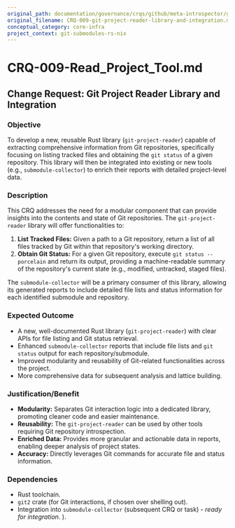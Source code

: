 ```yaml
---
original_path: documentation/governance/crqs/github/meta-introspector/git-submodules-rs-nix/docs/crq_standardized/CRQ-009-git-project-reader-library-and-integration.md
original_filename: CRQ-009-git-project-reader-library-and-integration.md
conceptual_category: core-infra
project_context: git-submodules-rs-nix
---
```


# CRQ-009-Read_Project_Tool.md

## Change Request: Git Project Reader Library and Integration

### Objective

To develop a new, reusable Rust library (`git-project-reader`) capable of extracting comprehensive information from Git repositories, specifically focusing on listing tracked files and obtaining the `git status` of a given repository. This library will then be integrated into existing or new tools (e.g., `submodule-collector`) to enrich their reports with detailed project-level data.

### Description

This CRQ addresses the need for a modular component that can provide insights into the contents and state of Git repositories. The `git-project-reader` library will offer functionalities to:

1.  **List Tracked Files:** Given a path to a Git repository, return a list of all files tracked by Git within that repository's working directory.
2.  **Obtain Git Status:** For a given Git repository, execute `git status --porcelain` and return its output, providing a machine-readable summary of the repository's current state (e.g., modified, untracked, staged files).

The `submodule-collector` will be a primary consumer of this library, allowing its generated reports to include detailed file lists and status information for each identified submodule and repository.

### Expected Outcome

*   A new, well-documented Rust library (`git-project-reader`) with clear APIs for file listing and Git status retrieval.
*   Enhanced `submodule-collector` reports that include file lists and `git status` output for each repository/submodule.
*   Improved modularity and reusability of Git-related functionalities across the project.
*   More comprehensive data for subsequent analysis and lattice building.

### Justification/Benefit

*   **Modularity:** Separates Git interaction logic into a dedicated library, promoting cleaner code and easier maintenance.
*   **Reusability:** The `git-project-reader` can be used by other tools requiring Git repository introspection.
*   **Enriched Data:** Provides more granular and actionable data in reports, enabling deeper analysis of project states.
*   **Accuracy:** Directly leverages Git commands for accurate file and status information.

### Dependencies

*   Rust toolchain.
*   `git2` crate (for Git interactions, if chosen over shelling out).
*   Integration into `submodule-collector` (subsequent CRQ or task) - *ready for integration*.
).
